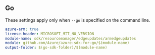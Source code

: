 ## Go

These settings apply only when `--go` is specified on the command line.

```yaml $(go) && $(track2)
azure-arm: true
license-header: MICROSOFT_MIT_NO_VERSION
module-name: sdk/resourcemanager/edgeupdates/armedgeupdates
module: github.com/Azure/azure-sdk-for-go/$(module-name)
output-folder: $(go-sdk-folder)/$(module-name)
```